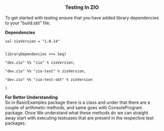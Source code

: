 <h3 align=center>Testing In ZIO</h3>
<p>To get started with testing ensure that you have added library dependencies to your "build.sbt" file.</p>
<p><b>Dependencies </b> <br>
<code>
val zioVersion = "1.0.14"<br><br>
libraryDependencies ++= Seq(<br>
"dev.zio" %% "zio" % zioVersion,<br>
"dev.zio" %% "zio-test" % zioVersion,<br>
"dev.zio" %% "zio-test-sbt" % zioVersion<br>
)</code>
</p>

<p><b>For Better Understanding</b><br>So in BasicExamples package there is a class and under that there are a couple of arithmetic methods, and same goes with ConsoleProgram package. Once We understand what these methods do we can straight away start with executing testcases that are present in the respective test packages. </p>